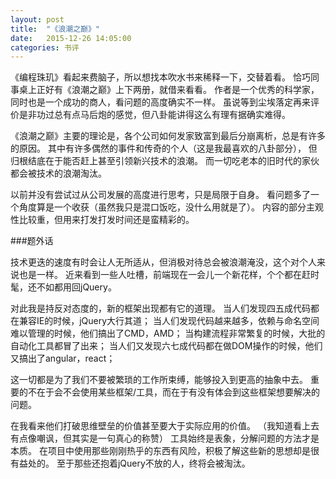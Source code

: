 ```yaml
---
layout: post
title:  "《浪潮之巅》"
date:   2015-12-26 14:05:00
categories: 书评
---
```


《编程珠玑》看起来费脑子，所以想找本吹水书来稀释一下，交替着看。
恰巧同事桌上正好有《浪潮之巅》上下两册，就借来看看。
作者是一个优秀的科学家，同时也是一个成功的商人，看问题的高度确实不一样。
虽说等到尘埃落定再来评价是非功过总有点马后炮的感觉，但八卦能讲得这么有理有据确实难得。

《浪潮之巅》主要的理论是，各个公司如何发家致富到最后分崩离析，总是有许多的原因。
其中有许多偶然的事件和传奇的个人（这是我最喜欢的八卦部分），
但归根结底在于能否赶上甚至引领新兴技术的浪潮。
而一切吃老本的旧时代的家伙都会被技术的浪潮淘汰。

以前并没有尝试过从公司发展的高度进行思考，只是局限于自身。
看问题多了一个角度算是一个收获（虽然我只是混口饭吃，没什么用就是了）。
内容的部分主观性比较重，但用来打发打发时间还是蛮精彩的。

###题外话

技术更迭的速度有时会让人无所适从，但消极对待总会被浪潮淹没，这个对个人来说也是一样。
近来看到一些人吐槽，前端现在一会儿一个新花样，个个都在赶时髦，还不如都用回jQuery。

对此我是持反对态度的，新的框架出现都有它的道理。
当人们发现四五成代码都在兼容IE的时候，jQuery大行其道；
当人们发现代码越来越多，依赖与命名空间难以管理的时候，他们搞出了CMD，AMD；
当构建流程非常繁复的时候，大批的自动化工具都冒了出来；
当人们又发现六七成代码都在做DOM操作的时候，他们又搞出了angular，react；

这一切都是为了我们不要被繁琐的工作所束缚，能够投入到更高的抽象中去。
重要的不在于会不会使用某些框架/工具，而在于有没有体会到这些框架想要解决的问题。

在我看来他们打破思维壁垒的价值甚至要大于实际应用的价值。
（我知道看上去有点像嘲讽，但其实是一句真心的称赞）
工具始终是表象，分解问题的方法才是本质。
在项目中使用那些刚刚热乎的东西有风险，积极了解这些新的思想却是很有益处的。
至于那些还抱着jQuery不放的人，终将会被淘汰。
